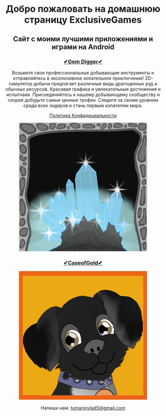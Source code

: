 <head>
</head>
<body>
<h1 align="center">Добро пожаловать на домашнюю страницу ExclusiveGames</h1>
<h2 align="center">Сайт с моими лучшими приложениями и играми на Android</h2>

 <h3 align="center"><a href="https://play.google.com/store/apps/details?id=com.digger" >✔Gem Digger✔</a></h3>
 
 <p align="center">Возьмите свои профессиональные добывающие инструменты и отправляйтесь в эксклюзивное копательное приключение!
2D-симулятор добычи предлагает различные виды  драгоценных руд и обычных ресурсов. Красивая графика и увлекательные достижения и испытнаия. Присоединяйтесь к нашему добывающему сообществу и скорее добудьте самые ценные трофеи. Следите за своим уровнем среди всех лидеров и стань первым копателем мира.</p>

<p align="center"><a href="https://exclusivegames.github.io/Privacy" >Политика Конфидициальности</a></p>

 <p align="center"><img src="ikon.png"  width="400" height="400" alt="pic"></p>

<h3 align="center"><a href="https://play.google.com/store/apps/details?id=com.clickmoney" >✔CaseofGold✔</a></h3>

<p align="center"><img src="ava_umka.png"  width="400" height="400" alt="pic"></p>

<p align="center">Напиши нам: <a href="gmailto:tumaninvlad5@gmail.com" >tumaninvlad5@gmail.com</a></p>
</body>




